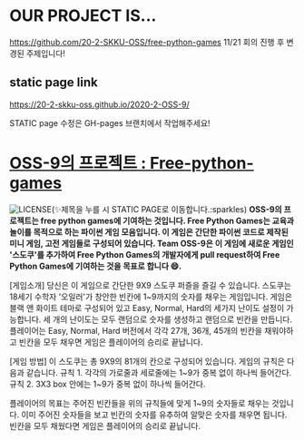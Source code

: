 # OUR PROJECT IS...

https://github.com/20-2-SKKU-OSS/free-python-games 
11/21 회의 진행 후 변경된 주제입니다! 

## static page link

https://20-2-skku-oss.github.io/2020-2-OSS-9/

STATIC page 수정은 GH-pages 브랜치에서 작업해주세요!

# [OSS-9의 프로젝트 : Free-python-games](https://20-2-skku-oss.github.io/2020-2-OSS-9/)
![LICENSE](https://img.shields.io/badge/license-MIT-lightgrey.svg)(:sparkles:제목을 누를 시 STATIC PAGE로 이동합니다.:sparkles)
**OSS-9의 프로젝트는 free python games에 기여하는 것입니다. Free Python Games는 교육과 놀이를 목적으로 하는 파이썬 게임 모음입니다. 이 게임은 간단한 파이썬 코드로 제작된 미니 게임, 고전 게임들로 구성되어 있습니다.
Team OSS-9은 이 게임에 새로운 게임인 '스도쿠'를 추가하여 Free Python Games의 개발자에게 pull request하여 Free Python Games에 기여하는 것을 목표로 합니다 :smile:.**

[게임소개]
당신은 이 게임으로 간단한 9X9 스도쿠 퍼즐을 즐길 수 있습니다. 
스도쿠는 18세기 수학자 '오일러'가 창안한 빈칸에 1~9까지의 숫자를 채우는 게임입니다. 
게임은 블랙 앤 화이트 테마로 구성되어 있고 Easy, Normal, Hard의 세가지 난이도 설정이 가능합니다.
세 개의 난이도는 모두 랜덤으로 숫자를 생성하고 랜덤으로 빈칸을 만듭니다.
플레이어는 Easy, Normal, Hard 버전에서 각각 27개, 36개, 45개의 빈칸을 채워야하고 
빈칸을 모두 채우면 게임은 플레이어의 승리로 끝납니다.

[게임 방법]
이 스도쿠는 총 9X9의 81개의 칸으로 구성되어 있습니다.
게임의 규칙은 다음과 같습니다.
규칙 1. 각각의 가로줄과 세로줄에는 1~9가 중복 없이 하나씩 들어간다.
규칙 2. 3X3 box 안에는 1~9가 중복 없이 하나씩 들어간다.

플레이어의 목표는 주어진 빈칸들을 위의 규칙들에 맞게 1~9의 숫자들로 채우는 것입니다.
이미 주어진 숫자들을 보고 빈칸의 숫자를 유추하여 알맞은 숫자를 채우면 됩니다.
빈칸을 모두 채웠다면 게임은 플레이어의 승리로 끝납니다.
